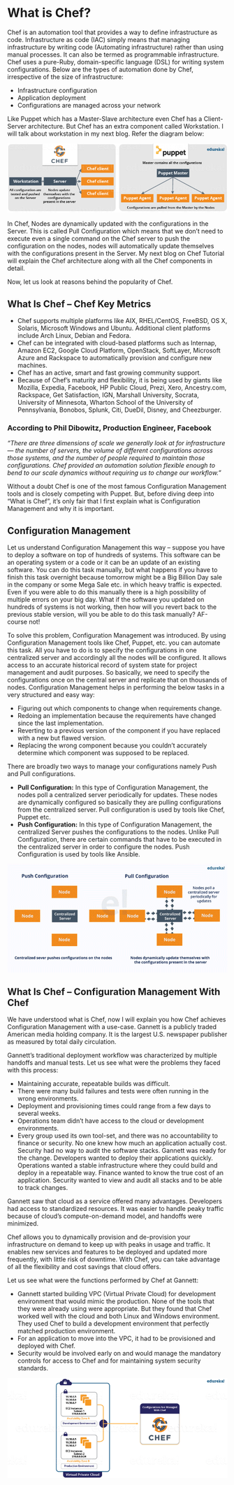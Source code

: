# What is Chef?

Chef is an automation tool that provides a way to define infrastructure as code. Infrastructure as code (IAC) simply means that managing infrastructure by writing code (Automating infrastructure) rather than using manual processes. It can also be termed as programmable infrastructure. Chef uses a pure-Ruby, domain-specific language (DSL) for writing system configurations. Below are the types of automation done by Chef, irrespective of the size of infrastructure:

* Infrastructure configuration
* Application deployment 
* Configurations are managed across your network

Like Puppet which has a Master-Slave architecture even Chef has a Client-Server architecture. But Chef has an extra component called Workstation. I will talk about workstation in my next blog. Refer the diagram below:

![](images/Chef-vs-Puppet-What-is-Chef-Edureka-1.png)

In Chef, Nodes are dynamically updated with the configurations in the Server. This is called Pull Configuration which means that we don’t need to execute even a single command on the Chef server to push the configuration on the nodes, nodes will automatically update themselves with the configurations present in the Server. My next blog on Chef Tutorial will explain the Chef architecture along with all the Chef components in detail.

Now, let us look at reasons behind the popularity of Chef.

## What Is Chef – Chef Key Metrics

* Chef supports multiple platforms like AIX, RHEL/CentOS, FreeBSD, OS X, Solaris, Microsoft Windows and Ubuntu. Additional client platforms include Arch Linux, Debian and Fedora.
* Chef can be integrated with cloud-based platforms such as Internap, Amazon EC2, Google Cloud Platform, OpenStack, SoftLayer, Microsoft Azure and Rackspace to automatically provision and configure new machines.
* Chef has an active, smart and fast growing community support.
* Because of Chef’s maturity and flexibility, it is being used by giants like Mozilla, Expedia, Facebook, HP Public Cloud, Prezi, Xero, Ancestry.com, Rackspace, Get Satisfaction, IGN, Marshall University, Socrata, University of Minnesota, Wharton School of the University of Pennsylvania, Bonobos, Splunk, Citi, DueDil, Disney, and Cheezburger.

### According to Phil Dibowitz, Production Engineer, Facebook

*“There are three dimensions of scale we generally look at for infrastructure — the number of servers, the volume of different configurations across those systems, and the number of people required to maintain those configurations. Chef provided an automation solution flexible enough to bend to our scale dynamics without requiring us to change our workflow.”*

Without a doubt Chef is one of the most famous Configuration Management tools and is closely competing with Puppet. But, before diving deep into “What is Chef”, it’s only fair that I first explain what is Configuration Management and why it is important.

## Configuration Management
Let us understand Configuration Management this way – suppose you have to deploy a software on top of hundreds of systems. This software can be an operating system or a code or it can be an update of an existing software. You can do this task manually, but what happens if you have to finish this task overnight because tomorrow might be a Big Billion Day sale in the company or some Mega Sale etc. in which heavy traffic is expected. Even if you were able to do this manually there is a high possibility of multiple errors on your big day. What if the software you updated on hundreds of systems is not working, then how will you revert back to the previous stable version, will you be able to do this task manually? AF-course not!

To solve this problem, Configuration Management was introduced. By using Configuration Management tools like Chef, Puppet, etc. you can automate this task. All you have to do is to specify the configurations in one centralized server and accordingly all the nodes will be configured. It allows access to an accurate historical record of system state for project management and audit purposes. So basically, we need to specify the configurations once on the central server and replicate that on thousands of nodes. Configuration Management helps in performing the below tasks in a very structured and easy way:

* Figuring out which components to change when requirements change.
* Redoing an implementation because the requirements have changed since the last implementation.
* Reverting to a previous version of the component if you have replaced with a new but flawed version.
* Replacing the wrong component because you couldn’t accurately determine which component was supposed to be replaced.

There are broadly two ways to manage your configurations namely Push and Pull configurations.

* **Pull Configuration:**  In this type of Configuration Management, the nodes poll a centralized server periodically for updates. These nodes are dynamically configured so basically they are pulling configurations from the centralized server. Pull configuration is used by tools like Chef, Puppet etc.
* **Push Configuration:** In this type of Configuration Management, the centralized Server pushes the configurations to the nodes. Unlike Pull Configuration, there are certain commands that have to be executed in the centralized server in order to configure the nodes. Push Configuration is used by tools like Ansible.

![](images/Push-and-Pull-Configuration-What-Is-Chef-Edureka-3.gif)

## What Is Chef – Configuration Management With Chef
We have understood what is Chef, now I will explain you how Chef achieves Configuration Management with a use-case. Gannett is a publicly traded American media holding company. It is the largest U.S. newspaper publisher as measured by total daily circulation.

Gannett’s traditional deployment workflow was characterized by multiple handoffs and manual tests. Let us see what were the problems they faced with this process:

* Maintaining accurate, repeatable builds was difficult.
* There were many build failures and tests were often running in the wrong environments.
* Deployment and provisioning times could range from a few days to several weeks.
* Operations team didn’t have access to the cloud or development environments.
* Every group used its own tool-set, and there was no accountability to finance or security. No one knew how much an application actually cost. Security had no way to audit the software stacks.
Gannett was ready for the change. Developers wanted to deploy their applications quickly. Operations wanted a stable infrastructure where they could build and deploy in a repeatable way. Finance wanted to know the true cost of an application. Security wanted to view and audit all stacks and to be able to track changes.

Gannett saw that cloud as a service offered many advantages. Developers had access to standardized resources. It was easier to handle peaky traffic because of cloud’s compute-on-demand model, and handoffs were minimized.

Chef allows you to dynamically provision and de-provision your infrastructure on demand to keep up with peaks in usage and traffic. It enables new services and features to be deployed and updated more frequently, with little risk of downtime. With Chef, you can take advantage of all the flexibility and cost savings that cloud offers. 

Let us see what were the functions performed by Chef at Gannett:

* Gannett started building VPC (Virtual Private Cloud) for development environment that would mimic the production. None of the tools that they were already using were appropriate. But they found that Chef worked well with the cloud and both Linux and Windows environment. They used Chef to build a development environment that perfectly matched production environment.
* For an application to move into the VPC, it had to be provisioned and deployed with Chef.
* Security would be involved early on and would manage the mandatory controls for access to Chef and for maintaining system security standards.

![](images/Gannet-After-Chef-What-Is-Chef-Edureka.png)
